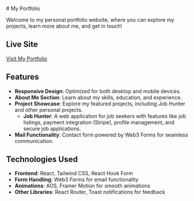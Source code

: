 
 # My Portfolio

Welcome to my personal portfolio website, where you can explore my projects, learn more about me, and get in touch!

## Live Site

[Visit My Portfolio]((https://uptight-books.surge.s))

## Features

- **Responsive Design**: Optimized for both desktop and mobile devices.
- **About Me Section**: Learn about my skills, education, and experience.
- **Project Showcase**: Explore my featured projects, including Job Hunter and other personal projects.
  - **Job Hunter**: A web application for job seekers with features like job listings, payment integration (Stripe), profile management, and secure job applications.
- **Mail Functionality**: Contact form powered by Web3 Forms for seamless communication.

## Technologies Used

- **Frontend**: React, Tailwind CSS, React Hook Form
- **Form Handling**: Web3 Forms for email functionality
- **Animations**: AOS, Framer Motion for smooth animations
- **Other Libraries**: React Router, Toast notifications for feedback



 
